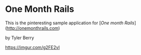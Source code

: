 # One Month Rails

This is the pinteresting sample application for [*One month Rails*] (http://onemonthrails.com)

by Tyler Berry

https://imgur.com/g2FE2vI

